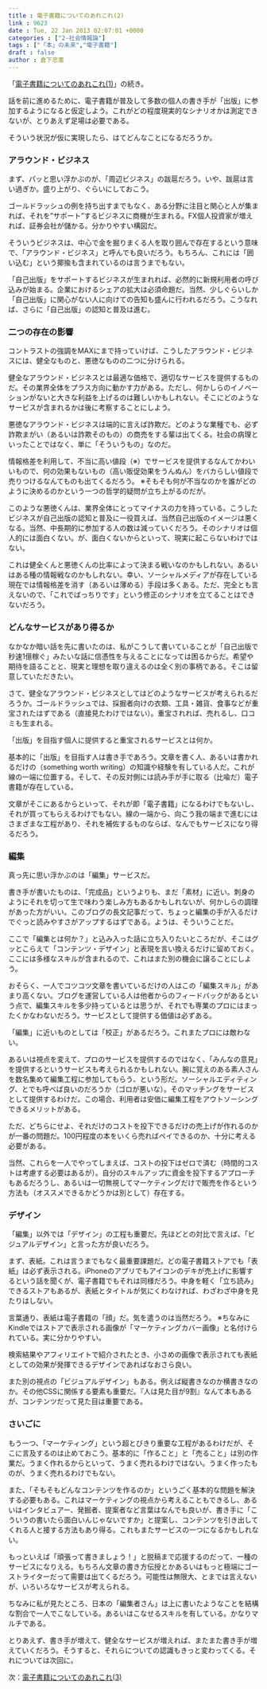 ```yaml
---
title : 電子書籍についてのあれこれ(2)
link : 9623
date : Tue, 22 Jan 2013 02:07:01 +0000
categories : ["2-社会情報論"]
tags : ["「本」の未来","電子書籍"]
draft : false
author : 倉下忠憲
---
```


「<a href="https://rashita.net/blog/?p=9599" target="_blank">電子書籍についてのあれこれ(1)</a>」の続き。

話を前に進めるために、電子書籍が普及して多数の個人の書き手が「出版」に参加するようになると仮定しよう。これがどの程度現実的なシナリオかは測定できないが、とりあえず足場は必要である。

そういう状況が仮に実現したら、はてどんなことになるだろうか。

<h3>アラウンド・ビジネス</h3>
まず、パッと思い浮かぶのが、「周辺ビジネス」の跋扈だろう。いや、跋扈は言い過ぎか。盛り上がり、ぐらいにしておこう。

ゴールドラッシュの例を持ち出すまでもなく、ある分野に注目と関心と人が集まれば、それを”サポート”するビジネスに商機が生まれる。FX個人投資家が増えれば、証券会社が儲かる。分かりやすい構図だ。

そういうビジネスは、中心で金を掘りまくる人を取り囲んで存在するという意味で、「アラウンド・ビジネス」と呼んでも良いだろう。もちろん、これには「囲い込む」という揶揄も含まれているのは言うまでもない。

「自己出版」をサポートするビジネスが生まれれば、必然的に新規利用者の呼び込みが始まる。企業におけるシェアの拡大は必須命題だ。当然、少しぐらいしか「自己出版」に関心がない人に向けての告知も盛んに行われるだろう。こうなれば、さらに「自己出版」の認知と普及は進む。

<h3>二つの存在の影響</h3>
コントラストの強調をMAXにまで持っていけば、こうしたアラウンド・ビジネスには、健全なものと、悪徳なものの二つに分けられる。

健全なアラウンド・ビジネスとは最適な価格で、適切なサービスを提供するものだ。その業界全体をプラス方向に動かす力がある。ただし、何かしらのイノベーションがないと大きな利益を上げるのは難しいかもしれない。そこにどのようなサービスが含まれるかは後に考察することにしよう。

悪徳なアラウンド・ビジネスは端的に言えば詐欺だ。どのような業種でも、必ず詐欺まがい（あるいは詐欺そのもの）の商売をする輩は出てくる。社会の病理といったことではなく、単に「そういうもの」なのだ。

情報格差を利用して、不当に高い値段（※）でサービスを提供するなんてかわいいもので、何の効果もないもの（高い販促効果をうんぬん）をバカらしい値段で売りつけるなんてものも出てくるだろう。
※そもそも何が不当なのかを誰がどのように決めるのかという一つの哲学的疑問が立ち上がるのだが。

このような悪徳くんは、業界全体にとってマイナスの力を持っている。こうしたビジネスが自己出版の認知と普及に一役買えば、当然自己出版のイメージは悪くなる。当然、中長期的に参加する人の数は減っていくだろう。そのシナリオは個人的には面白くない。が、面白くないからといって、現実に起こらないわけではない。

これは健全くんと悪徳くんの比率によって決まる戦いなのかもしれない。あるいはある種の情報戦なのかもしれない。幸い、ソーシャルメディアが存在している現在では情報格差を消す（あるいは薄める）手段は多くある。ただ、完全とも言えないので、「これでばっちりです」という修正のシナリオを立てることはできないだろう。

<h3>どんなサービスがあり得るか</h3>
なかなか暗い話を先に書いたのは、私がこうして書いていることが「自己出版で秒速1億稼ぐ」みたいな話に信憑性を与えることになっては困るからだ。希望や期待を語ることと、現実と理想を取り違えるのは全く別の事柄である。そこは留意していただきたい。

さて、健全なアラウンド・ビジネスとしてはどのようなサービスが考えられるだろうか。ゴールドラッシュでは、採掘者向けの衣類、工具・雑貨、食事などが重宝されたはずである（直接見たわけではない）。重宝されれば、売れるし、口コミも生まれる。

「出版」を目指す個人に提供すると重宝されるサービスとは何か。

基本的に「出版」を目指す人は書き手であろう。文章を書く人、あるいは書かれるだけの（something worth writing）の知識や経験を有している人だ。これが線の一端に位置する。そして、その反対側には読み手が手に取る（比喩だ）電子書籍が存在している。

文章がそこにあるからといって、それが即「電子書籍」になるわけでもないし、それが買ってもらえるわけでもない。線の一端から、向こう我の端まで進むにはさまざまな工程があり、それを補佐するものならば、なんでもサービスになり得るだろう。

<h3>編集</h3>
真っ先に思い浮かぶのは「編集」サービスだ。

書き手が書いたものは、「完成品」というよりも、まだ「素材」に近い。刺身のようにそれを切って生で味わう楽しみ方もあるかもしれないが、何かしらの調理があった方がいい。このブログの長文記事だって、ちょっと編集の手が入るだけでぐっと読みやすさがアップするはずである。ようは、そういうことだ。

ここで「編集とは何か？」と込み入った話に立ち入りたいところだが、そこはグッとこらえて「コンテンツ・デザイン」と表現を言い換えるだけに留めておく。ここには多様なスキルが含まれるので、これはまた別の機会に譲ることにしよう。

おそらく、一人でコツコツ文章を書いているだけの人はこの「編集スキル」があまり高くない。ブログを運営している人は他者からのフィードバックがあるという点で、編集スキルを多少持っているとは思うが、それでも専業のプロにはまったくかなわないだろう。サービスとして提供する価値は必ずある。

「編集」に近いものとしては「校正」があるだろう。これまたプロには敵わない。

あるいは視点を変えて、プロのサービスを提供するのではなく、「みんなの意見」を提供するというサービスも考えられるかもしれない。腕に覚えのある素人さんを数名集めて編集工程に参加してもらう、という形だ。ソーシャルエディティング、とでも呼べば良いのだろうか（ゴロが悪いな）。そのマッチングをサービスとして提供するわけだ。この場合、利用者は安価に編集工程をアウトソーシングできるメリットがある。

ただ、どちらにせよ、それだけのコストを投下できるだけの売上げが作れるのかが一番の問題だ。100円程度の本をいくら売ればペイできるのか、十分に考える必要がある。

当然、これらを一人でやってしまえば、コストの投下はゼロで済む（時間的コストは考慮する必要はあるが）。自分のスキルアップに資金を投下するアプローチもあるだろうし、あるいは一切無視してマーケティングだけで販売を作るという方法も（オススメできるかどうかは別として）存在する。

<h3>デザイン</h3>
「編集」以外では「デザイン」の工程も重要だ。先ほどとの対比で言えば、「ビジュアルデザイン」と言った方が良いだろう。

まず、表紙。これは言うまでもなく最重要課題だ。どの電子書籍ストアでも「表紙」は必ず表示される。iPhoneのアプリでもアイコンのデキが売上げに影響するという話を聞くが、電子書籍でもそれは同様だろう。中身を軽く「立ち読み」できるストアもあるが、表紙とタイトルが気にくわなければ、わざわざ中身を見たりはしない。

言葉通り、表紙は電子書籍の「顔」だ。気を遣うのは当然だろう。
※ちなみにKindleではストアで表示される画像が「マーケティングカバー画像」と名付けられている。実に分かりやすい。

検索結果やアフィリエイトで紹介されたとき、小さめの画像で表示されても表紙としての効果が発揮できるデザインであればなおさら良い。

また別の視点の「ビジュアルデザイン」もある。例えば縦書きなのか横書きなのか。その他CSSに関係する要素も重要だ。『人は見た目が9割』なんて本もあるが、コンテンツだって見た目は重要である。

<h3>さいごに</h3>
もう一つ、「マーケティング」という超とびきり重要な工程があるわけだが、そこに言及するのは止めておこう。基本的に「作ること」と「売ること」は別の作業だ。うまく作れるからといって、うまく売れるわけではない。うまく作ったものが、うまく売れるわけでもない。

また、「そもそもどんなコンテンツを作るのか」というごく基本的な問題を解決する必要もある。これはマーケティングの視点から考えることもできるし、あるいはインタビュアー、発掘者、提案者など言葉はなんでも良いが、書き手に「こういうの書いたら面白いんじゃないですか」と提案し、コンテンツを引き出してくれる人と接する方法もあり得る。これもまたサービスの一つになるかもしれない。

もっといえば「頑張って書きましょう！」と脱稿まで応援するのだって、一種のサービスになりえる。もちろん文章の書き方伝授とかあるいはもっと極端にゴーストライターだって需要は出てくるだろう。可能性は無限大、とまでは言えないが、いろいろなサービスが考えられる。

ちなみに私が見たところ、日本の「編集者さん」は上に書いたようなことを結構な割合で一人でこなしている。あるいはこなせるスキルを有している。かなりマルチである。

とりあえず、書き手が増えて、健全なサービスが増えれば、またまた書き手が増えていくだろう。そうすると、それらについての認識もきっと変わってくる。それについては次回に。

次：<a href="https://rashita.net/blog/?p=9733" target="_blank">電子書籍についてのあれこれ(3)</a>